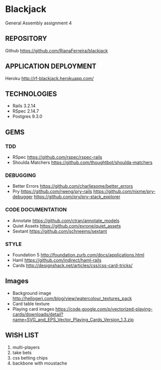 # Blackjack
   General Assembly assignment 4

## REPOSITORY
Github https://github.com/RianaFerreira/blackjack

## APPLICATION DEPLOYMENT
Heroku http://rf-blackjack.herokuapp.com/

## TECHNOLOGIES
* Rails 3.2.14
* RSpec 2.14.7
* Postgres 9.3.0

## GEMS

### TDD
* RSpec https://github.com/rspec/rspec-rails
* Shoulda Matchers https://github.com/thoughtbot/shoulda-matchers

### DEBUGGING
* Better Errors https://github.com/charliesome/better_errors
* Pry
  https://github.com/rweng/pry-rails
  https://github.com/nixme/pry-debugger
  https://github.com/pry/pry-stack_explorer

### CODE DOCUMENTATION
* Annotate https://github.com/ctran/annotate_models
* Quiet Assets https://github.com/evrone/quiet_assets
* Sextant https://github.com/schneems/sextant

### STYLE
* Foundation 5 http://foundation.zurb.com/docs/applications.html
* Haml https://github.com/indirect/haml-rails
* Cards http://designshack.net/articles/css/css-card-tricks/

## Images
* Background image http://hellogeri.com/blog/view/watercolour_textures_pack
* Card table texture
* Playing card images https://code.google.com/p/vectorized-playing-cards/downloads/detail?name=SVG_and_EPS_Vector_Playing_Cards_Version_1.3.zip

## WISH LIST
1. multi-players
2. take bets
3. css betting chips
4. backbone with moustache

